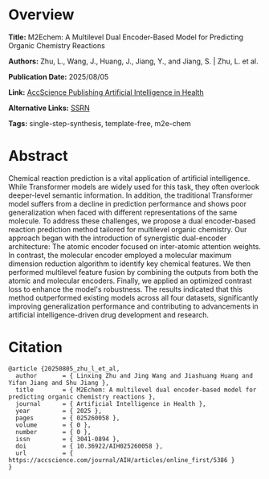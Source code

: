 # Overview
**Title:**
M2Echem: A Multilevel Dual Encoder-Based Model for Predicting Organic Chemistry Reactions

**Authors:**
Zhu, L., Wang, J., Huang, J., Jiang, Y., and Jiang, S. |
Zhu, L. et al.

**Publication Date:**
2025/08/05

**Link:**
[AccScience Publishing Artificial Intelligence in Health](https://accscience.com/journal/AIH/articles/online_first/5386)

**Alternative Links:**
[SSRN](https://papers.ssrn.com/sol3/papers.cfm?abstract_id=5111367)

**Tags:**
single-step-synthesis, template-free, m2e-chem


# Abstract
Chemical reaction prediction is a vital application of artificial intelligence.
While Transformer models are widely used for this task, they often overlook deeper-level semantic information.
In addition, the traditional Transformer model suffers from a decline in prediction performance and shows poor generalization when faced with different representations of the same molecule.
To address these challenges, we propose a dual encoder-based reaction prediction method tailored for multilevel organic chemistry.
Our approach began with the introduction of synergistic dual-encoder architecture: The atomic encoder focused on inter-atomic attention weights.
In contrast, the molecular encoder employed a molecular maximum dimension reduction algorithm to identify key chemical features.
We then performed multilevel feature fusion by combining the outputs from both the atomic and molecular encoders.
Finally, we applied an optimized contrast loss to enhance the model's robustness.
The results indicated that this method outperformed existing models across all four datasets, significantly improving generalization performance and contributing to advancements in artificial intelligence-driven drug development and research.


# Citation
```
@article {20250805_zhu_l_et_al,
  author       = { Linxing Zhu and Jing Wang and Jiashuang Huang and Yifan Jiang and Shu Jiang },
  title        = { M2Echem: A multilevel dual encoder-based model for predicting organic chemistry reactions },
  journal      = { Artificial Intelligence in Health },
  year         = { 2025 },
  pages        = { 025260058 },
  volume       = { 0 },
  number       = { 0 },
  issn         = { 3041-0894 },
  doi          = { 10.36922/AIH025260058 },
  url          = { https://accscience.com/journal/AIH/articles/online_first/5386 }
}
```
